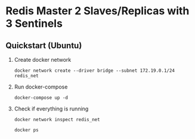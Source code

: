 # Redis Master 2 Slaves/Replicas with 3 Sentinels

## Quickstart (Ubuntu)

1. Create docker network
    ```console
    docker network create --driver bridge --subnet 172.19.0.1/24 redis_net
    ```
2. Run docker-compose
    ```console
    docker-compose up -d
    ```
3. Check if everything is running
    ```console
    docker network inspect redis_net
    ```
    ```console
    docker ps
    ```